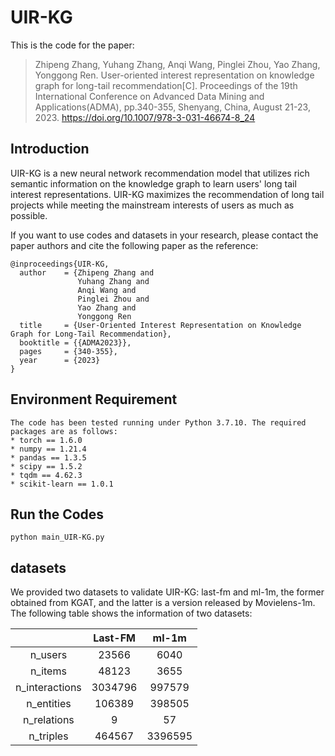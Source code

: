 # UIR-KG
This is the code for the paper:
>Zhipeng Zhang, Yuhang Zhang, Anqi Wang, Pinglei Zhou, Yao Zhang, Yonggong Ren. User-oriented interest representation on knowledge graph for long-tail recommendation[C]. Proceedings of the 19th International Conference on Advanced Data Mining and Applications(ADMA), pp.340-355, Shenyang, China, August 21-23, 2023. https://doi.org/10.1007/978-3-031-46674-8_24


## Introduction
UIR-KG is a new neural network recommendation model that utilizes rich semantic information on the knowledge graph to learn users' long tail interest representations. UIR-KG maximizes the recommendation of long tail projects while meeting the mainstream interests of users as much as possible.

If you want to use codes and datasets in your research, please contact the paper authors and cite the following paper as the reference:
```
@inproceedings{UIR-KG,
  author    = {Zhipeng Zhang and
               Yuhang Zhang and
               Anqi Wang and
               Pinglei Zhou and
               Yao Zhang and
               Yonggong Ren
  title     = {User-Oriented Interest Representation on Knowledge Graph for Long-Tail Recommendation},
  booktitle = {{ADMA2023}},
  pages     = {340-355},
  year      = {2023}
}
```


## Environment Requirement
```
The code has been tested running under Python 3.7.10. The required packages are as follows:
* torch == 1.6.0
* numpy == 1.21.4
* pandas == 1.3.5
* scipy == 1.5.2
* tqdm == 4.62.3
* scikit-learn == 1.0.1
```

## Run the Codes
```
python main_UIR-KG.py
```


## datasets
We provided two datasets to validate UIR-KG: last-fm and ml-1m, the former obtained from KGAT, and the latter is a version released by Movielens-1m. The following table shows the information of two datasets:

|                | Last-FM |  ml-1m  |
| :------------: | :-----: | :-----: |
|    n_users     |  23566  |  6040   |
|    n_items     |  48123  |  3655   |
| n_interactions | 3034796 | 997579  |
|   n_entities   | 106389  | 398505  |
|  n_relations   |    9    |   57    |
|   n_triples    | 464567  | 3396595 |

